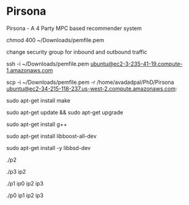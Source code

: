 # Pirsona
Pirsona - A 4 Party MPC based recommender system

chmod 400 ~/Downloads/pemfile.pem

change security group for inbound and outbound traffic

ssh -i ~/Downloads/pemfile.pem ubuntu@ec2-3-235-41-19.compute-1.amazonaws.com

scp -i ~/Downloads/pemfile.pem -r /home/avadadpal/PhD/Pirsona  ubuntu@ec2-34-215-118-237.us-west-2.compute.amazonaws.com:

sudo apt-get install make

sudo apt-get update && sudo apt-get upgrade

sudo apt-get install g++

sudo apt-get install libboost-all-dev

sudo apt-get install -y libbsd-dev

./p2

./p3 ip2

./p1 ip0 ip2 ip3

./p0 ip1 ip2 ip3

